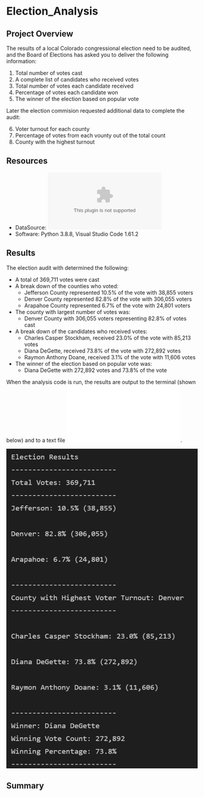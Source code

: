 # Election_Analysis
## Project Overview
The results of a local Colorado congressional election need to be audited, and the Board of Elections has asked you to deliver the following information:
1. Total number of votes cast
2. A complete list of candidates who received votes
3. Total number of votes each candidate received
4. Percentage of votes each candidate won
5. The winner of the election based on popular vote

Later the election commision requested additional data to complete the audit:

6. Voter turnout for each county
7. Percentage of votes from each vounty out of the total count
8. County with the highest turnout

## Resources
- DataSource: ![election_results.csv](/Resources/election_results.csv)
- Software: Python 3.8.8, Visual Studio Code 1.61.2

## Results
The election audit with determined the following:
- A total of 369,711 votes were cast
- A break down of the counties who voted:
  - Jefferson County represented 10.5% of the vote with 38,855 voters
  - Denver County represented 82.8% of the vote with 306,055 voters
  - Arapahoe County represented 6.7% of the vote with 24,801 voters
- The county with largest number of votes was:
  -  Denver County with 306,055 voters representing 82.8% of votes cast
- A break down of the candidates who received votes:
  - Charles Casper Stockham, received 23.0% of the vote with 85,213 votes
  - Diana DeGette, received 73.8% of the vote with 272,892 votes
  - Raymon Anthony Doane, received 3.1% of the vote with 11,606 votes
- The winner of the election based on popular vote was:
  - Diana DeGette with 272,892 votes and 73.8% of the vote

When the analysis code is run, the results are output to the terminal (shown below) and to a text file ![election_analysis.txt](/Analysis/election_analysis.txt).

![TerminalOutput.png](/Resources/TerminalOutput.png)

## Summary


